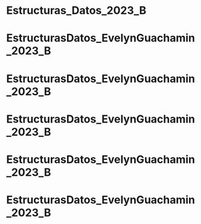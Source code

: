 # Estructuras_Datos_2023_B
# EstructurasDatos_EvelynGuachamin_2023_B
# EstructurasDatos_EvelynGuachamin_2023_B
# EstructurasDatos_EvelynGuachamin_2023_B
# EstructurasDatos_EvelynGuachamin_2023_B
# EstructurasDatos_EvelynGuachamin_2023_B

